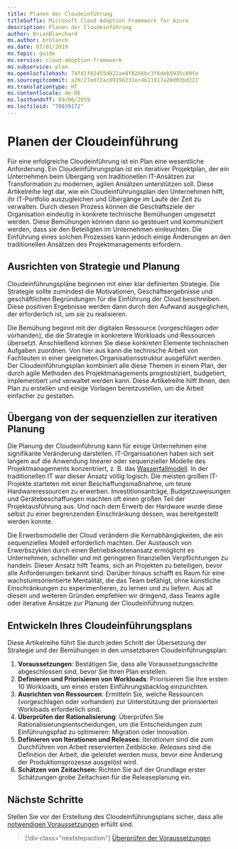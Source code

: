 ```yaml
---
title: Planen der Cloudeinführung
titleSuffix: Microsoft Cloud Adoption Framework for Azure
description: Planen der Cloudeinführung
author: BrianBlanchard
ms.author: brblanch
ms.date: 07/01/2019
ms.topic: guide
ms.service: cloud-adoption-framework
ms.subservice: plan
ms.openlocfilehash: 74fd1f02455d822ae8f8266bc3f6deb5935c09fe
ms.sourcegitcommit: a26c27ed72ac89198231ec4b11917a20d03bd222
ms.translationtype: HT
ms.contentlocale: de-DE
ms.lasthandoff: 09/06/2019
ms.locfileid: "70839172"
---
```

# <a name="plan-for-cloud-adoption"></a>Planen der Cloudeinführung

Für eine erfolgreiche Cloudeinführung ist ein Plan eine wesentliche Anforderung. Ein Cloudeinführungsplan ist ein iterativer Projektplan, der ein Unternehmen beim Übergang von traditionellen IT-Ansätzen zur Transformation zu modernen, agilen Ansätzen unterstützen soll. Diese Artikelreihe legt dar, wie ein Cloudeinführungsplan den Unternehmen hilft, ihr IT-Portfolio auszugleichen und Übergänge im Laufe der Zeit zu verwalten. Durch diesen Prozess können die Geschäftsziele der Organisation eindeutig in konkrete technische Bemühungen umgesetzt werden. Diese Bemühungen können dann so gesteuert und kommuniziert werden, dass sie den Beteiligten im Unternehmen einleuchten. Die Einführung eines solchen Prozesses kann jedoch einige Änderungen an den traditionellen Ansätzen des Projektmanagements erfordern.

## <a name="align-strategy-and-planning"></a>Ausrichten von Strategie und Planung

Cloudeinführungspläne beginnen mit einer klar definierten Strategie. Die Strategie sollte zumindest die Motivationen, Geschäftsergebnisse und geschäftlichen Begründungen für die Einführung der Cloud beschreiben. Diese positiven Ergebnisse werden dann durch den Aufwand ausgeglichen, der erforderlich ist, um sie zu realisieren.

Die Bemühung beginnt mit der digitalen Ressource (vorgeschlagen oder vorhanden), die die Strategie in konkretere Workloads und Ressourcen übersetzt. Anschließend können Sie diese konkreten Elemente technischen Aufgaben zuordnen. Von hier aus kann die technische Arbeit von Fachleuten in einer geeigneten Organisationsstruktur ausgeführt werden. Der Cloudeinführungsplan kombiniert alle diese Themen in einem Plan, der durch agile Methoden des Projektmanagements prognostiziert, budgetiert, implementiert und verwaltet werden kann. Diese Artikelreihe hilft Ihnen, den Plan zu erstellen und einige Vorlagen bereitzustellen, um die Arbeit einfacher zu gestalten.

## <a name="transition-from-sequential-to-iterative-planning"></a>Übergang von der sequenziellen zur iterativen Planung

Die Planung der Cloudeinführung kann für einige Unternehmen eine signifikante Veränderung darstellen. IT-Organisationen haben sich seit langem auf die Anwendung linearer oder sequenzieller Modelle des Projektmanagements konzentriert, z. B. das [Wasserfallmodell](https://wikipedia.org/wiki/Waterfall_model). In der traditionellen IT war dieser Ansatz völlig logisch. Die meisten großen IT-Projekte starteten mit einer Beschaffungsmaßnahme, um teure Hardwareressourcen zu erwerben. Investitionsanträge, Budgetzuweisungen und Gerätebeschaffungen machten oft einen großen Teil der Projektausführung aus. Und nach dem Erwerb der Hardware wurde diese selbst zu einer begrenzenden Einschränkung dessen, was bereitgestellt werden konnte.

Die Erwerbsmodelle der Cloud verändern die Kernabhängigkeiten, die ein sequenzielles Modell erforderlich machten. Der Austausch von Erwerbszyklen durch einen Betriebskostenansatz ermöglicht es Unternehmen, schneller und mit geringeren finanziellen Verpflichtungen zu handeln. Dieser Ansatz hilft Teams, sich an Projekten zu beteiligen, bevor alle Anforderungen bekannt sind. Darüber hinaus schafft es Raum für eine wachstumsorientierte Mentalität, die das Team befähigt, ohne künstliche Einschränkungen zu experimentieren, zu lernen und zu liefern. Aus all diesen und weiteren Gründen empfehlen wir dringend, dass Teams agile oder iterative Ansätze zur Planung der Cloudeinführung nutzen.

## <a name="build-your-cloud-adoption-plan"></a>Entwickeln Ihres Cloudeinführungsplans

Diese Artikelreihe führt Sie durch jeden Schritt der Übersetzung der Strategie und der Bemühungen in den umsetzbaren Cloudeinführungsplan:

1. **Voraussetzungen**: Bestätigen Sie, dass alle Voraussetzungsschritte abgeschlossen sind, bevor Sie Ihren Plan erstellen.
2. **Definieren und Priorisieren von Workloads**: Priorisieren Sie Ihre ersten 10 Workloads, um einen ersten Einführungsbacklog einzurichten.
3. **Ausrichten von Ressourcen**: Ermitteln Sie, welche Ressourcen (vorgeschlagen oder vorhanden) zur Unterstützung der priorisierten Workloads erforderlich sind.
4. **Überprüfen der Rationalisierung**: Überprüfen Sie Rationalisierungsentscheidungen, um die Entscheidungen zum Einführungspfad zu optimieren: Migration oder Innovation.
5. **Definieren von Iterationen und Releases**: *Iterationen* sind die zum Durchführen von Arbeit reservierten Zeitblöcke. *Releases* sind die Definition der Arbeit, die geleistet werden muss, bevor eine Änderung der Produktionsprozesse ausgelöst wird.
6. **Schätzen von Zeitachsen:** Richten Sie auf der Grundlage erster Schätzungen grobe Zeitachsen für die Releaseplanung ein.

## <a name="next-steps"></a>Nächste Schritte

Stellen Sie vor der Erstellung des Cloudeinführungsplans sicher, dass alle [notwendigen Voraussetzungen](./prerequisites.md) erfüllt sind.

> [!div class="nextstepaction"]
> [Überprüfen der Voraussetzungen](./prerequisites.md)
